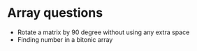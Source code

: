 # Array questions
* Rotate a matrix by 90 degree without using any extra space
* Finding number in a bitonic array